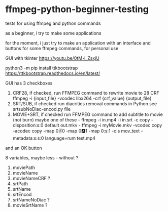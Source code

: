 # ffmpeg-python-beginner-testing
tests for using ffmpeg and python commands

as a beginner, i try to make some applications

for the moment, i just try to make an application
with an interface and buttons for some ffmpeg commands,
for personal use

GUI with tkinter 
https://youtu.be/0tM-l_ZsxjU

python3 -m pip install ttkbootstrap
https://ttkbootstrap.readthedocs.io/en/latest/

GUI has 
3 checkboxes
1. CRF28, if checked, run FFMPEG command to rewrite movie to 28 CRF
    ffmpeg -i {input_file} -vcodec libx264 -crf {crf_value} {output_file}
2. SRT/SUB, if checked run diacritics removal commands in Python
    see srtsubNoDiac-encod.py file
3. MOVIE+SRT, if checked run FFMPEG command to add subtitle to movie (not burn)
     maybe one of these
       - ffmpeg -i in.mp4 -i in.srt -c copy -disposition:s:0 default out.mkv
       - ffmpeg -i myMovie.mkv -vcodec copy -acodec copy -map 0:v:0 -map 0:a:1 -map 0:s:1 -c:s mov_text -metadata:s:s:0 language=rum test.mp4
   

and an OK button

8 variables, maybe less - without ?
1. moviePath
2. movieName
3. movieNameCRF ?
4. srtPath
5. srtName
6. srtEncod
7. srtNameNoDiac ?
8. movieSrtName ?
